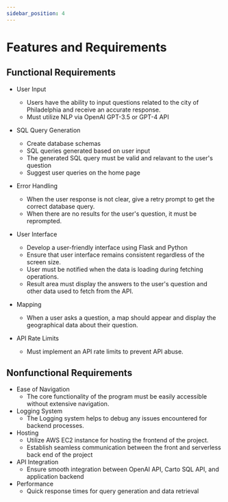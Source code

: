 ```yaml
---
sidebar_position: 4
---
```


# Features and Requirements

## Functional Requirements
- User Input
    - Users have the ability to input questions related to the city of Philadelphia and receive an accurate response.
    - Must utilize NLP via OpenAI GPT-3.5 or GPT-4 API

- SQL Query Generation
    - Create database schemas
    - SQL queries generated based on user input
    - The generated SQL query must be valid and relavant to the user's question
    - Suggest user queries on the home page

- Error Handling
    - When the user response is not clear, give a retry prompt to get the correct database query.
    - When there are no results for the user's question, it must be reprompted.

- User Interface
    - Develop a user-friendly interface using Flask and Python
    - Ensure that user interface remains consistent regardless of the screen size.
    - User must be notified when the data is loading during fetching operations.
    - Result area must display the answers to the user's question and other data used to fetch from the API.
    
- Mapping
    - When a user asks a question, a map should appear and display the geographical data about their question.
- API Rate Limits
    - Must implement an API rate limits to prevent API abuse.

## Nonfunctional Requirements
- Ease of Navigation
    - The core functionality of the program must be easily accessible without extensive navigation.
- Logging System
    - The Logging system helps to debug any issues encountered for backend processes.
- Hosting
    - Utilize AWS EC2 instance for hosting the frontend of the project.
    - Establish seamless communication between the front and serverless back end of the project
- API Integration
    - Ensure smooth integration between OpenAI API, Carto SQL API, and application backend
- Performance
    - Quick response times for query generation and data retrieval
